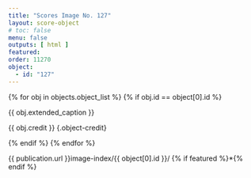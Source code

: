 ```yaml
---
title: "Scores Image No. 127"
layout: score-object
# toc: false
menu: false
outputs: [ html ]
featured: 
order: 11270
object:
  - id: "127"
---
```


{% for obj in objects.object_list %}
{% if obj.id == object[0].id %}

{{ obj.extended_caption }}

{{ obj.credit }} {.object-credit}

{% endif %}
{% endfor %}

<div class="object-credit object-url is-print-only">

{{ publication.url }}image-index/{{ object[0].id }}/ {% if featured %}*{% endif %}

</div>
